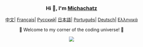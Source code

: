 <div align="center" style="background-size: cover; background-position: center; padding: 20px;">
    <h3>Hi 👋, I'm <a href="https://github.com/Michatec">Michachatz</a></h3>
    <p align="center">
    <p align="center">
        <a href="README_CN.md"><span>中文</span></a>|
        <a href="README_FR.md"><span>Français</span></a>|
        <a href="README_RU.md"><span>Русский</span></a>|
        <a href="README_JP.md"><span>日本語</span></a>|
        <a href="README_PTBR.md"><span>Português</span></a>|
        <a href="README_DE.md"><span>Deutsch</span></a>|
        <a href="README_GR.md"><span>Ελληνικά</span></a>
        <p>🌟 Welcome to my corner of the coding universe! 🌟</p>
        <img src="https://github-readme-stats.vercel.app/api/top-langs/?username=michatec&theme=rose&hide_border=true&include_all_commits=false&count_private=false&layout=compact">
</div>
